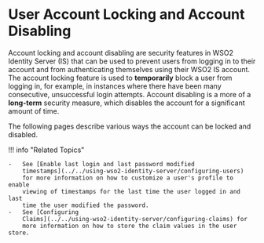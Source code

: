 # User Account Locking and Account Disabling

Account locking and account disabling are security features in WSO2
Identity Server (IS) that can be used to prevent users from logging in
to their account and from authenticating themselves using their WSO2 IS
account. The account locking feature is used to **temporarily** block a
user from logging in, for example, in instances where there have been
many consecutive, unsuccessful login attempts. Account disabling is a
more of a **long-term** security measure, which disables the account for
a significant amount of time.

The following pages describe various ways the account can be locked and
disabled.
      

!!! info "Related Topics"

    -   See [Enable last login and last password modified
        timestamps](../../using-wso2-identity-server/configuring-users)
        for more information on how to customize a user's profile to enable
        viewing of timestamps for the last time the user logged in and last
        time the user modified the password.
    -   See [Configuring
        Claims](../../using-wso2-identity-server/configuring-claims) for
        more information on how to store the claim values in the user store.
